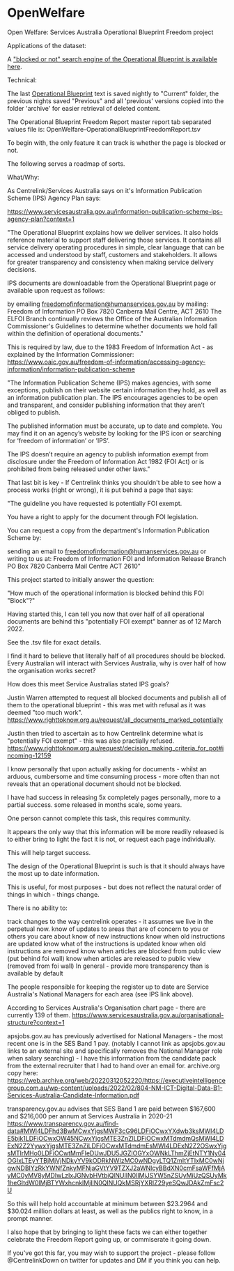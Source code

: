 # OpenWelfare
Open Welfare: 
Services Australia Operational Blueprint Freedom project

Applications of the dataset:

A ["blocked or not" search engine of the Operational Blueprint is available here](https://docs.google.com/spreadsheets/d/1a5iNs4PwOGUbDzLuxudHfv1HWCprqAee1GzQZ0e-dLE/edit#gid=0).

Technical:

The last [Operational Blueprint](https://operational.servicesaustralia.gov.au) text is saved nightly to "Current" folder, the previous nights saved "Previous" and all 'previous' versions copied into the folder 'archive' for easier retrieval of deleted content.

The Operational Blueprint Freedom Report master report tab separated values file is:
OpenWelfare-OperationalBlueprintFreedomReport.tsv

To begin with, the only feature it can track is whether the page is blocked or not.

The following serves a roadmap of sorts.

What/Why:

As Centrelink/Services Australia says on it's Information Publication Scheme (IPS) Agency Plan says:

https://www.servicesaustralia.gov.au/information-publication-scheme-ips-agency-plan?context=1

"The Operational Blueprint explains how we deliver services. It also holds reference material to support staff delivering those services. It contains all service delivery operating procedures in simple, clear language that can be accessed and understood by staff, customers and stakeholders. It allows for greater transparency and consistency when making service delivery decisions.

IPS documents are downloadable from the Operational Blueprint page or available upon request as follows:

by emailing freedomofinformation@humanservices.gov.au
by mailing:
Freedom of Information
PO Box 7820
Canberra Mail Centre, ACT 2610
The ELFOI Branch continually reviews the Office of the Australian Information Commissioner's Guidelines to determine whether documents we hold fall within the definition of operational documents."

This is required by law, due to the 1983 Freedom of Information Act - as explained by the Information Commissioner:
https://www.oaic.gov.au/freedom-of-information/accessing-agency-information/information-publication-scheme

"The Information Publication Scheme (IPS) makes agencies, with some exceptions, publish on their website certain information they hold, as well as an information publication plan. The IPS encourages agencies to be open and transparent, and consider publishing information that they aren’t obliged to publish.

The published information must be accurate, up to date and complete. You may find it on an agency’s website by looking for the IPS icon or searching for ‘freedom of information’ or ’IPS’.

The IPS doesn’t require an agency to publish information exempt from disclosure under the Freedom of Information Act 1982 (FOI Act) or is prohibited from being released under other laws."

That last bit is key - If Centrelink thinks you shouldn't be able to see how a process works (right or wrong), it is put behind a page that says:

"The guideline you have requested is potentially FOI exempt.

You have a right to apply for the document through FOI legislation.

You can request a copy from the department's Information Publication Scheme by:

sending an email to freedomofinformation@humanservices.gov.au
or writing to us at:
Freedom of Information
FOI and Information Release Branch
PO Box 7820
Canberra Mail Centre ACT 2610"

This project started to initially answer the question:

"How much of the operational information is blocked behind this FOI "Block"?"

Having started this, I can tell you now that over half of all operational documents are behind this "potentially FOI exempt" banner as of 12 March 2022. 

See the .tsv file for exact details.

I find it hard to believe that literally half of all procedures should be blocked. Every Australian will interact with Services Australia, why is over half of how the organisation works secret?

How does this meet Service Australias stated IPS goals?

Justin Warren attempted to request all blocked documents and publish all of them to the operational blueprint - this was met with refusal as it was deemed "too much work".
https://www.righttoknow.org.au/request/all_documents_marked_potentially

Justin then tried to ascertain as to how Centrelink determine what is "potentially FOI exempt" - this was also practially refused.
https://www.righttoknow.org.au/request/decision_making_criteria_for_pot#incoming-12159

I know personally that upon actually asking for documents - whilst an arduous, cumbersome and time consuming process - more often than not reveals that an operational document should not be blocked.

I have had success in releasing 5x completely pages personally, more to a partial success. some released in months scale, some years.

One person cannot complete this task, this requires community.

It appears the only way that this information will be more readily released is to either bring to light the fact it is not, or request each page individually.

This will help target success.

The design of the Operational Blueprint is such is that it should always have the most up to date information.

This is useful, for most purposes - but does not reflect the natural order of things in which - things change.

There is no ability to:

track changes to the way centrelink operates - it assumes we live in the perpetual now.
know of updates to areas that are of concern to you or others you care about
know of new instructions
know when old instructions are updated
know what of the instructions is updated
know when old instructions are removed
know when articles are blocked from public view (put behind foi wall)
know when articles are released to public view (removed from foi wall)
In general - provide more transparency than is available by default

The people responsible for keeping the register up to date are Service Australia's National Managers for each area (see IPS link above).

According to Services Australia's Organisation chart page - there are currently 139 of them.
https://www.servicesaustralia.gov.au/organisational-structure?context=1

apsjobs.gov.au has previously advertised for National Managers - the most recent one is in the SES Band 1 pay. (notably I cannot link as apsjobs.gov.au links to an external site and specifically removes the National Manager role when salary searching) - I have this information from the candidate pack from the external recruiter that I had to hand over an email for.
archive.org copy here: https://web.archive.org/web/20220312052220/https://executiveintelligencegroup.com.au/wp-content/uploads/2022/02/804-NM-ICT-Digital-Data-B1-Services-Australia-Candidate-Information.pdf

transparency.gov.au advises that SES Band 1 are paid between $167,600 and $216,000 per annum at Services Australia in 2020-21
https://www.transparency.gov.au/find-data#MWI4LDFhd3BwMCwxYjgsMWF3cG96LDFiOCwxYXdwb3ksMWI4LDE5bjk1LDFiOCwxOW45NCwxYjgsMTE3ZnZlLDFiOCwxMTdmdmQsMWI4LDExN2Z2YywxYjgsMTE3ZnZiLDFiOCwxMTdmdmEsMWI4LDExN2Z2OSwxYjgsMTlrMHo0LDFiOCwtMmFleDUwJDU5JGZlOGYxOWNkLThmZjEtNTY1Ny04OGIxLTEyYTBjMjVjNDkyYV9kODRkNWIzMC0wNDgyLTQ1ZmItYTIxMC0wNjgwNDBlYzRkYWNfZnkyMFNjaGVtYV9TZXJ2aWNlcyBBdXN0cmFsaWFfMjAyMC0yMV8yMDIwLzIxJGNvbHVtbiQlNUIlN0IlMjJSYW5nZSUyMiUzQSUyMk1heGltdW0lMjBTYWxhcnklMjIlN0QlNUQkMSRjYXRlZ29yeSQwJDAkZmFsc2U

So this will help hold accountable at minimum between $23.2964 and $30.024 million dollars at least, as well as the publics right to know, in a prompt manner.

I also hope that by bringing to light these facts we can either together celebrate the Freedom Report going up, or commiserate it going down.

If you've got this far, you may wish to support the project - please follow @CentrelinkDown on twitter for updates and DM if you think you can help.
